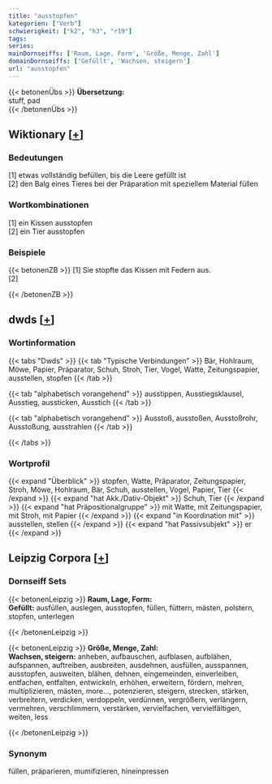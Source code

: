 ```yaml
---
title: "ausstopfen"
kategorien: ["Verb"]
schwierigkeit: ["k2", "h3", "r19"]
tags:
series:
mainDornseiffs: ['Raum, Lage, Form', 'Größe, Menge, Zahl']
domainDornseiffs: ['Gefüllt', 'Wachsen, steigern']
url: "ausstopfen"
---
```


{{< betonenÜbs >}}
**Übersetzung:**  
stuff, pad  
{{< /betonenÜbs >}}

## Wiktionary [[+](https://de.wiktionary.org/wiki/ausstopfen)]

### Bedeutungen
[1] etwas vollständig befüllen, bis die Leere gefüllt ist  
[2] den Balg eines Tieres bei der Präparation mit speziellem Material füllen  

### Wortkombinationen
[1] ein Kissen ausstopfen  
[2] ein Tier ausstopfen  

### Beispiele
{{< betonenZB >}}
[1] Sie stopfte das Kissen mit Federn aus.  
[2]  

{{< /betonenZB >}}


## dwds [[+](https://www.dwds.de/wb/ausstopfen)]

### Wortinformation
{{< tabs "Dwds" >}}
{{< tab "Typische Verbindungen" >}}
Bär, Hohlraum, Möwe, Papier, Präparator, Schuh, Stroh, Tier, Vogel, Watte, Zeitungspapier, ausstellen, stopfen
{{< /tab >}}

{{< tab "alphabetisch vorangehend" >}}
ausstippen, Ausstiegsklausel, Ausstieg, aussticken, Ausstich
{{< /tab >}}

{{< tab "alphabetisch vorangehend" >}}
Ausstoß, ausstoßen, Ausstoßrohr, Ausstoßung, ausstrahlen
{{< /tab >}}

{{< /tabs >}}

### Wortprofil
{{< expand "Überblick" >}} stopfen, Watte, Präparator, Zeitungspapier, Stroh, Möwe, Hohlraum, Bär, Schuh, ausstellen, Vogel, Papier, Tier {{< /expand >}}
{{< expand "hat Akk./Dativ-Objekt" >}} Schuh, Tier {{< /expand >}}
{{< expand "hat Präpositionalgruppe" >}} mit Watte, mit Zeitungspapier, mit Stroh, mit Papier {{< /expand >}}
{{< expand "in Koordination mit" >}} ausstellen, stellen {{< /expand >}}
{{< expand "hat Passivsubjekt" >}} er {{< /expand >}}

## Leipzig Corpora [[+](https://corpora.uni-leipzig.de/en/res?word=ausstopfen&corpusId=deu_newscrawl-public_2018)]

### Dornseiff Sets
{{< betonenLeipzig >}}
**Raum, Lage, Form:**  
**Gefüllt:** ausfüllen, auslegen, ausstopfen, füllen, füttern, mästen, polstern, stopfen, unterlegen  

{{< /betonenLeipzig >}}


{{< betonenLeipzig >}}
**Größe, Menge, Zahl:**  
**Wachsen, steigern:** anheben, aufbauschen, aufblasen, aufblähen, aufspannen, auftreiben, ausbreiten, ausdehnen, ausfüllen, ausspannen, ausstopfen, ausweiten, blähen, dehnen, eingemeinden, einverleiben, entfachen, entfalten, entwickeln, erhöhen, erweitern, fördern, mehren, multiplizieren, mästen, more..., potenzieren, steigern, strecken, stärken, verbreitern, verdicken, verdoppeln, verdünnen, vergrößern, verlängern, vermehren, verschlimmern, verstärken, vervielfachen, vervielfältigen, weiten, less  

{{< /betonenLeipzig >}}

### Synonym
füllen, präparieren, mumifizieren, hineinpressen

